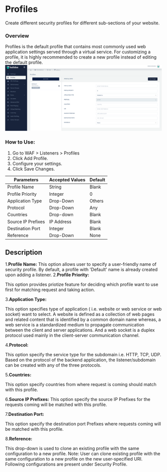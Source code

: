 # Profiles
Create different security profiles for different sub-sections of your website.
### Overview
Profiles is the default profile that contains most commonly used web application settings served through a virtual service. For customizing a profile, it is highly recommended to create a new profile instead of editing the default profile.  
![Profiles.png](/img/waf/profileee.png)
   
### How to Use:
1. Go to WAF > Listeners > Profiles
2. Click Add Profile.
3. Configure your settings.
4. Click Save Changes.
   
| Parameters         | Accepted Values | Default |
|--------------------|-----------------|---------|
| Profile Name       | String          | Blank   |
| Profile Priority   | Integer         | 0       |
| Application Type   | Drop-Down       | Others  |
| Protocol           | Drop-Down       | Any     |
| Countries          | Drop-down       | Blank   |
| Source IP Prefixes | IP Address      | Blank   |
| Destination Port   | Integer         | Blank   |
| Reference          | Drop-Down       | None    |
## Description

1.**Profile Name:**
This option allows user to specify a user-friendly name of security profile. By default, a profile with 'Default' name is already created upon adding a listener.
2.**Profile Priority:**

This option provides priotize feature for deciding which profile want to use first for matching request and taking action.

3.**Application Type:**

This option specifies type of application ( i.e. website or web service or web socket) want to select. A website is defined as a collection of web pages and related content that is identified by a common domain name whereas, a web service is a standardized medium to propagate communication between the client and server applications. And a web socket is a duplex protocol used mainly in the client-server communication channel.

4.**Protocol:**

This option specify the service type for the subdomain i.e. HTTP, TCP, UDP. Based on the protocol of the backend application, the listener/subdomain can be created with any of the three protocols. 

5.**Countries:**

This option specify countries from where request is coming should match with this profile.

6.**Source IP Prefixes:**
This option specify the source IP Prefixes for the requests coming will be matched with this profile.

7.**Destination Port:**

This option specify the destination port Prefixes where requests coming will be matched with this profile.

8.**Reference:**

This drop-down is used to clone an existing profile with the same configuration to a new profile.
Note: User can clone existing profile with the same configuration to a new profile on the new user-specified URI.
Following configurations are present under Security Profile.
